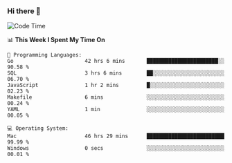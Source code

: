 ### Hi there 👋

<!--
**CrazyCollin/crazycollin** is a ✨ _special_ ✨ repository because its `README.md` (this file) appears on your GitHub profile.

Here are some ideas to get you started:

- 🔭 I’m currently working on ...
- 🌱 I’m currently learning ...
- 👯 I’m looking to collaborate on ...
- 🤔 I’m looking for help with ...
- 💬 Ask me about ...
- 📫 How to reach me: ...
- 😄 Pronouns: ...
- ⚡ Fun fact: ...
-->

<!--START_SECTION:waka-->
![Code Time](http://img.shields.io/badge/Code%20Time-2%2C036%20hrs%2011%20mins-blue)

📊 **This Week I Spent My Time On** 

```text
💬 Programming Languages: 
Go                       42 hrs 6 mins       ███████████████████████░░   90.58 % 
SQL                      3 hrs 6 mins        ██░░░░░░░░░░░░░░░░░░░░░░░   06.70 % 
JavaScript               1 hr 2 mins         █░░░░░░░░░░░░░░░░░░░░░░░░   02.23 % 
Makefile                 6 mins              ░░░░░░░░░░░░░░░░░░░░░░░░░   00.24 % 
YAML                     1 min               ░░░░░░░░░░░░░░░░░░░░░░░░░   00.05 % 

💻 Operating System: 
Mac                      46 hrs 29 mins      █████████████████████████   99.99 % 
Windows                  0 secs              ░░░░░░░░░░░░░░░░░░░░░░░░░   00.01 % 
```


<!--END_SECTION:waka-->
